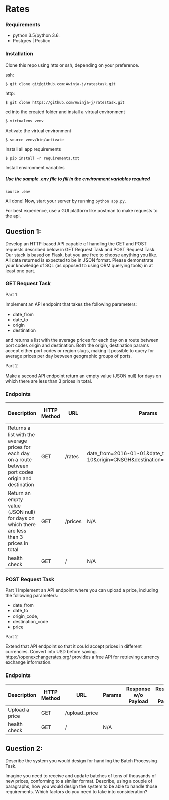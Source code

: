 # Rates

### Requirements
- python 3.5/python 3.6.
- Postgres | Postico

### Installation
Clone this repo using htts or ssh, depending on your preference.

ssh:

`$ git clone git@github.com:Awinja-j/ratestask.git`

http:

`$ git clone https://github.com/Awinja-j/ratestask.git`

cd into the created folder and install a virtual environment

`$ virtualenv venv`

Activate the virtual environment

`$ source venv/bin/activate`

Install all app requirements

`$ pip install -r requirements.txt`

Install environment variables

##### Use the sample .env file to fill in the environment variables required

`source .env`

All done! Now, start your server by running `python app.py`.

For best experience, use a GUI platform like postman to make requests to the api.



## Question 1:

Develop an HTTP-based API capable of handling the GET and POST requests described below in GET Request Task and POST Request Task. Our stack is based on Flask, but you are free to choose anything you like. All data returned is expected to be in JSON format. Please demonstrate your knowledge of SQL (as opposed to using ORM querying tools) in at least one part.

### GET Request Task

Part 1

Implement an API endpoint that takes the following parameters:

- date_from
- date_to
- origin
- destination

and returns a list with the average prices for each day on a route between port codes origin and destination.
Both the origin, destination params accept either port codes or region slugs, making it possible to query for average prices per day between geographic groups of ports.

Part 2

Make a second API endpoint return an empty value (JSON null) for days on which there are less than 3 prices in total.

### Endpoints

| Description                                                                                              | HTTP Method | URL     | Params                                                                             | Response w/o Payload | Response w/ Payload |
|----------------------------------------------------------------------------------------------------------|-------------|---------|------------------------------------------------------------------------------------|----------------------|---------------------|
| Returns a list with the average prices for each day on a route between port codes origin and destination | GET         | /rates  | date_from=2016-01-01&date_to=2016-01-10&origin=CNSGH&destination=north_europe_main |                      |                     |
| Return an empty value (JSON null) for days on which there are less than 3 prices in total                | GET         | /prices | N/A                                                                                |                      |                     |
| health check                                                                                             | GET         | /       | N/A                                                                                |                      |                     |

### POST Request Task
Part 1
Implement an API endpoint where you can upload a price, including the following parameters:

- date_from
- date_to
- origin_code,
- destination_code
- price

Part 2

Extend that API endpoint so that it could accept prices in different currencies. Convert into USD before saving. https://openexchangerates.org/ provides a free API for retrieving currency exchange information.

### Endpoints

| Description    | HTTP Method | URL           | Params | Response w/o Payload | Response w/ Payload |
|----------------|-------------|---------------|--------|----------------------|---------------------|
| Upload a price | GET         | /upload_price |        |                      |                     |
| health check   | GET         | /             | N/A    |                      |                     |


## Question 2:

Describe the system you would design for handling the Batch Processing Task.

Imagine you need to receive and update batches of tens of thousands of new prices, conforming to a similar format. Describe, using a couple of paragraphs, how you would design the system to be able to handle those requirements. Which factors do you need to take into consideration?